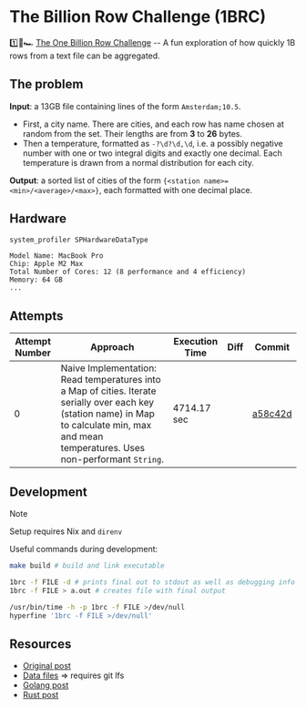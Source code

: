 # The Billion Row Challenge (1BRC)

1️⃣🐝🏎️ [The One Billion Row Challenge](https://github.com/gunnarmorling/1brc) -- A fun exploration of how quickly 1B rows from a text file can be aggregated.

## The problem

**Input**: a 13GB file containing lines of the form `Amsterdam;10.5`.

- First, a city name. There are cities, and each row has name chosen at random from the set. Their lengths are from **3** to **26** bytes.
- Then a temperature, formatted as `-?\d?\d,\d`, i.e. a possibly negative number with one or two integral digits and exactly one decimal. Each temperature is drawn from a normal distribution for each city.

**Output**: a sorted list of cities of the form `{<station name>=<min>/<average>/<max>}`, each formatted with one decimal place.

## Hardware

```sh
system_profiler SPHardwareDataType
```

```
Model Name: MacBook Pro
Chip: Apple M2 Max
Total Number of Cores: 12 (8 performance and 4 efficiency)
Memory: 64 GB
...
```

## Attempts

| Attempt Number | Approach | Execution Time | Diff | Commit |
|----------------|----------|----------------|------|--------|
|0| Naive Implementation: Read temperatures into a Map of cities. Iterate serially over each key (station name) in Map to calculate min, max and mean temperatures. Uses non-performant `String`.| 4714.17 sec | |[a58c42d](https://github.com/rhoskal/1brc-haskell/commit/a58c42dcb0b2f414fdfbb1a503777dc42ade1fd2)|

## Development

> [!NOTE]
> Setup requires Nix and `direnv`

Useful commands during development:

```sh
make build # build and link executable

1brc -f FILE -d # prints final out to stdout as well as debugging info
1brc -f FILE > a.out # creates file with final output

/usr/bin/time -h -p 1brc -f FILE >/dev/null
hyperfine '1brc -f FILE >/dev/null'
```

## Resources

- [Original post](https://www.morling.dev/blog/one-billion-row-challenge)
- [Data files](https://huggingface.co/datasets/nietras/1brc.data) => requires git lfs
- [Golang post](https://www.bytesizego.com/blog/one-billion-row-challenge-go)
- [Rust post](https://curiouscoding.nl/posts/1brc)
